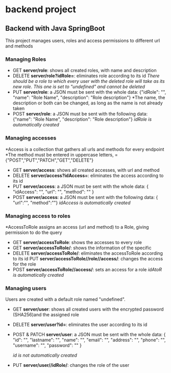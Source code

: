 # backend project
## Backend with Java SpringBoot

This project manages users, roles and access permissions to different url and methods

### Managing Roles

- GET **server/role**: shows all created roles, with name and description
- DELETE **server/role?idRole=<idRole>**: eliminates role according to its id
    *There should be a role to which every user with the deleted role will take as its new role. This one
    is set to "undefined" and cannot be deleted*
- PUT **server/role**: a JSON must be sent with the whole data:
  {"idRole": "<idRole>", "name": "Role Name", "description": "Role description"}
  *The name, the description or both can be changed, as long as the name is not already taken
- POST **server/role**: a JSON must be sent with the following data:
  {"name": "Role Name", "description": "Role description"}
  *idRole is automatically created*
 
### Managing accesses
*Access is a collection that gathers all urls and methods for every endpoint
*The method must be entered in uppercase letters, <METHOD> = {"POST","PUT","PATCH","GET","DELETE"}

- GET **server/access**: shows all created accesses, with url and method
- DELETE **server/access?idAccess=<idAccess>**: eliminates the access according to its id
- PUT **server/access**: a JSON must be sent with the whole data:
  {  "idAccess": "<idAccess>",  "url": "<url>",  "method": "<METHOD>"  } 
- POST **server/access**: a JSON must be sent with the following data:
  { "url":"<url>", "method":"<METHOD>"}
*idAccess is automatically created*
  

### Managing access to roles
*AccessToRole assigns an access (url and method) to a Role, giving permission to do the query

- GET **server/accessToRole**: shows the accesses to every role
- GET **server/accessToRole/<idAccessToRole>**: shows the information of the specific <idAccessToRole>
- DELETE **server/accessToRole/<idAccessToRole>**: eliminates the accessToRole according to its id
  PUT **server/accessToRole/<id>/role/<idRole>/access/<idAccess>**: changes the access for the role   
- POST **server/accessToRole/<idRole>/access/<idAccess>**: sets an access for a role
  *idAtoR is automatically created*
  
### Managing users

Users are created with a default role named "undefined".

- GET **server/user**: shows all created users with the encrypted password (SHA256)and the assigned role
- DELETE **server/user?id=<id>**:  eliminates the user according to its id
- POST & PATCH **server/user**: a JSON must be sent with the whole data:
  {   "id": "<user id>",  "lastname": "<user lastname>",  "name": "<user first name>",
    "email": "<user email>",  "address": "<user address>", "phone": "<user phone number>",
    "username": "<username>",  "password": "<not encrypted password>" }

  *id is not automatically created*

- PUT **server/user/<id>/idRole/<idRole>**: changes the role of the user
